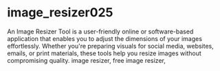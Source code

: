 # image_resizer025
An Image Resizer Tool is a user-friendly online or software-based application that enables you to adjust the dimensions of your images effortlessly. Whether you're preparing visuals for social media, websites, emails, or print materials, these tools help you resize images without compromising quality. image resizer,  free image resizer,
